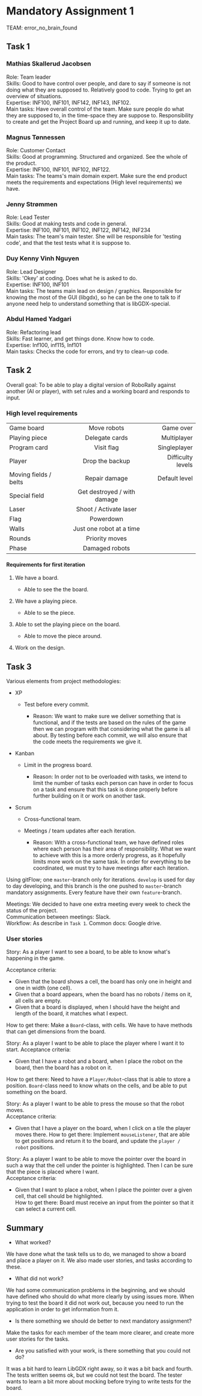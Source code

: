 # Mandatory Assignment 1
TEAM: error_no_brain_found

## Task 1
### Mathias Skallerud Jacobsen
Role: Team leader  
Skills: Good to have control over people, and dare to say if someone is not doing what they are supposed to. Relatively
 good to code. Trying to get an overview of situations.  
Expertise: INF100, INF101, INF142, INF143, INF102.  
Main tasks: Have overall control of the team. Make sure people do what they are supposed to, in the time-space they are 
suppose to. Responsibility to create and get the Project Board up and running, and keep it up to date.

### Magnus Tønnessen
Role: Customer Contact  
Skills: Good at programming. Structured and organized. See the whole of the product.  
Expertise: INF100, INF101, INF102, INF122.  
Main tasks: The teams's main domain expert. Make sure the end product meets the requirements and expectations (High
 level requirements) we have.

### Jenny Strømmen
Role: Lead Tester  
Skills: Good at making tests and code in general.  
Expertise: INF100, INF101, INF102, INF122, INF142, INF234  
Main tasks: The team's main tester. She will be responsible for 'testing code', and that the test tests what it is 
suppose to. 

### Duy Kenny Vinh Nguyen
Role: Lead Designer  
Skills: 'Okey' at coding. Does what he is asked to do.   
Expertise: INF100, INF101  
Main tasks: The teams main lead on design / graphics. Responsible for knowing the most of the GUI (libgdx), 
so he can be the one to talk to if anyone need help to understand something that is libGDX-special.

### Abdul Hamed Yadgari
Role: Refactoring lead  
Skills: Fast learner, and get things done. Know how to code.  
Expertise: Inf100, inf115, Inf101  
Main tasks: Checks the code for errors, and try to clean-up code.

## Task 2
Overall goal: To be able to play a digital version of RoboRally against another (AI or player), with set rules and a 
working board and responds to input.  

### High level requirements 
|                      |                             |                  |
| -------------------- |:---------------------------:| ----------------:|
| Game board           | Move robots                 | Game over        |
| Playing piece        | Delegate cards              | Multiplayer      |
| Program card         | Visit flag                   | Singleplayer     |
| Player               | Drop the backup             | Difficulty levels |
| Moving fields / belts | Repair damage               | Default level    |
| Special field         | Get destroyed / with damage |                  |
| Laser                | Shoot / Activate laser      |                  |
| Flag                 | Powerdown                   |                  |
| Walls                | Just one robot at a time    | 
| Rounds               | Priority moves              |
| Phase                | Damaged robots              |

#### Requirements for first iteration
1.  We have a board.
    *   Able to see the the board.
    
2.  We have a playing piece.
    *   Able to se the piece.
    
3.  Able to set the playing piece on the board.
    *   Able to move the piece around.
    
4.  Work on the design.

## Task 3
Various elements from project methodologies:  

*   XP
    *   Test before every commit.
    
        *   Reason: We want to make sure we deliver something that is functional,
         and if the tests are based on the rules of the game then we can program with that
         considering what the game is all about. By testing before each commit, we will also ensure that the code meets 
         the requirements we give it.
         
*   Kanban
    *   Limit in the progress board.
    
        *   Reason: In order not to be overloaded with tasks, we intend to limit the number of tasks each person can have 
        in order to focus on a task and ensure that this task is done properly before further building on it or work on 
        another task.
*   Scrum
    *   Cross-functional team.
    
    *   Meetings / team updates after each iteration.
        *   Reason: With a cross-functional team, we have defined roles where each person has their area of 
        responsibility. What we want to achieve with this is a more orderly progress, as it hopefully limits more work 
        on the same task. In order for everything to be coordinated, we must try to have meetings after each iteration.
        
Using gitFlow; one ``master``-branch only for iterations. ``develop`` is used for day to day developing, and this 
branch is the one pushed to ``master``-branch mandatory assignments. Every feature have their own ``feature``-branch.
 
Meetings: We decided to have one extra meeting every week to check the status of the project.  
Communication between meetings: Slack.  
Workflow: As describe in ``Task 1``.
Common docs: Google drive.

### User stories
Story: As a player I want to see a board, to be able to know what's happening in the game.  

Acceptance criteria: 
*   Given that the board shows a cell, the board has only one in height and one in width (one cell). 
*   Given that a board appears, when the board has no robots / items on it, all cells are empty.
*   Given that a board is displayed, when I should have the height and length of the board, it matches what I expect.  

How to get there: Make a ``Board``-class, with cells. We have to have methods that can get dimensions from 
the board.  

Story: As a player I want to be able to place the player where I want it to start. 
Acceptance criteria: 
*   Given that I have a robot and a board, when I place the robot on the board, then the board has a 
robot on it.  

How to get there: Need to have a ``Player/Robot``-class that is able to store a position. ``Board``-class need to know 
whats on the cells, and be able to put something on the board.

Story: As a player I want to be able to press the mouse so that the robot moves.  
Acceptance criteria: 
*   Given that I have a player on the board, when I click on a tile the player moves there.
How to get there: Implement ``mouseListener``, that are able to get positions and return it to the board, and update the
 ``player / robot`` positions.  

Story: As a player I want to be able to move the pointer over the board in such a way that the cell under the pointer is 
highlighted. Then I can be sure that the piece is placed where I want.  
Acceptance criteria: 
*   Given that I want to place a robot, when I place the pointer over a given cell, that cell should be highlighted.   
How to get there: Board must receive an input from the pointer so that it can select a current cell.  

## Summary

*   What worked?

We have done what the task tells us to do, we managed to show a board and place a player on it. We also made user
stories, and tasks according to these. 

*   What did not work?

We had some communication problems in the beginning, and we should have
defined who should do what more clearly by using issues more.
When trying to test the board it did not work out, because you need to 
run the application in order to get information from it. 

*   Is there something we should de better to next mandatory assignment?

Make the tasks for each member of the team more clearer, and create more user stories
for the tasks. 

*   Are you satisfied with your work, is there something that you could not do?

It was a bit hard to learn LibGDX right away, so it was a bit back and 
fourth. The tests written seems ok, but we could not test the board. The 
tester wants to learn a bit more about mocking before trying to write tests for 
the board. 
